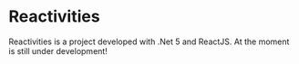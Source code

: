 # Reactivities
Reactivities is a project developed with .Net 5 and ReactJS. At the moment is still under development!
